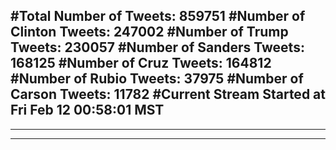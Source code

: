 #Total Number of Tweets: 859751 
#Number of Clinton Tweets: 247002
#Number of Trump Tweets: 230057
#Number of Sanders Tweets: 168125
#Number of Cruz Tweets: 164812
#Number of Rubio Tweets: 37975
#Number of Carson Tweets: 11782
#Current Stream Started at Fri Feb 12 00:58:01 MST
---
---
---
